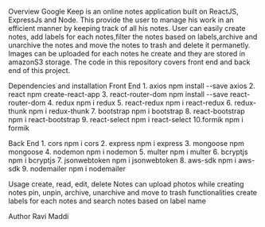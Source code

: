 Overview
Google Keep is an online notes application built on ReactJS, ExpressJs and Node. This provide the user to manage his work in an efficient manner by keeping track of all his notes. User can easily create notes, add labels for each notes,filter the notes based on labels,archive and unarchive the notes and move the notes to trash and delete it permanetly. Images can be uploaded for each notes he create and they are stored in amazonS3 storage.  The code in this repository covers front end and back end of this project.

Dependencies and installation
Front End
           1. axios npm install --save axios
           2. react npm create-react-app
           3. react-router-dom npm install --save react-router-dom
           4. redux npm i redux
           5. react-redux npm i react-redux
           6. redux-thunk npm i redux-thunk
           7. bootstrap npm i bootstrap
           8. react-bootstrap npm i react-bootstrap
           9. react-select npm i react-select
           10.formik npm i formik
           
  
Back End
           1. cors npm i cors
           2. express npm i express
           3. mongoose npm mongoose
           4. nodemon npm i nodemon 
           5. multer npm i multer
           6. bcryptjs npm i bcryptjs
           7. jsonwebtoken npm i jsonwebtoken
           8. aws-sdk npm i aws-sdk
           9. nodemailer npm i nodemailer

Usage
create, read, edit, delete Notes
can upload photos while creating notes
pin, unpin, archive, unarchive and move to trash functionalities 
create labels for each notes and search notes based on label name

Author
Ravi Maddi
